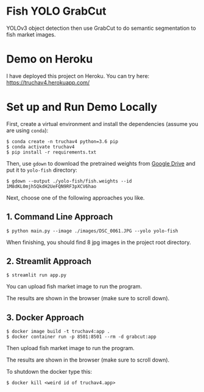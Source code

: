 # Fish YOLO GrabCut
YOLOv3 object detection then use GrabCut to do semantic segmentation to fish market images.

# Demo on Heroku
I have deployed this project on Heroku. You can try here: https://truchav4.herokuapp.com/

# Set up and Run Demo Locally
First, create a virtual environment and install the dependencies (assume you are using `conda`):
```
$ conda create -n truchav4 python=3.6 pip 
$ conda activate truchav4
$ pip install -r requirements.txt
```

Then, use `gdown` to download the pretrained weights from [Google Drive](https://drive.google.com/file/d/1M8dKL0mjh5QkdH2UeFQN9RF3pXCV6hao/view?usp=sharing) and put it to `yolo-fish` directory:
```
$ gdown --output ./yolo-fish/fish.weights --id 1M8dKL0mjh5QkdH2UeFQN9RF3pXCV6hao
```

Next, choose one of the following approaches you like.

## 1. Command Line Approach
```
$ python main.py --image ./images/DSC_0061.JPG --yolo yolo-fish
```

When finishing, you should find 8 jpg images in the project root directory.

## 2. Streamlit Approach
```
$ streamlit run app.py
```

You can upload fish market image to run the program.

The results are shown in the browser (make sure to scroll down).

## 3. Docker Approach
```
$ docker image build -t truchav4:app .
$ docker container run -p 8501:8501 --rm -d grabcut:app
```

Then upload fish market image to run the program.

The results are shown in the browser (make sure to scroll down).

To shutdown the docker type this:
```
$ docker kill <weird id of truchav4.app>
```
